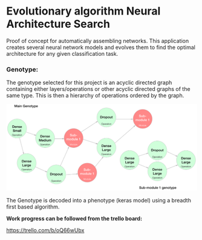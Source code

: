 # Evolutionary algorithm Neural Architecture Search
Proof of concept for automatically assembling networks. This application creates several neural network models and evolves them to find the optimal architecture for any given classification task. 

### Genotype: 
The genotype selected for this project is an acyclic directed graph containing either layers/operations or other acyclic directed graphs of the same type. This is then a hierarchy of operations ordered by the graph. 


![Genotype illustration](https://github.com/MagnusPoppe/EA-architecture-search/blob/master/model_images/genotype.png?raw=true)


The Genotype is decoded into a phenotype (keras model) using a breadth first based algorithm. 

**Work progress can be followed from the trello board:**

https://trello.com/b/oQ66wUbx
